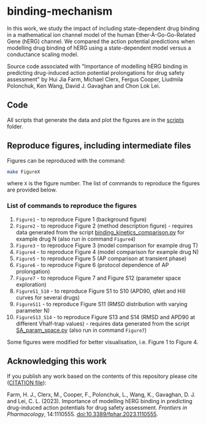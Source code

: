 # binding-mechanism

In this work, we study the impact of including state-dependent drug binding in a mathematical ion channel model of the human Ether-À-Go-Go-Related Gene (hERG) channel.
We compared the action potential predictions when modelling drug binding of hERG using a state-dependent model versus a conductance scaling model.

Source code associated with "Importance of modelling hERG binding in predicting drug-induced action potential prolongations for drug safety assessment" by Hui Jia Farm,
Michael Clerx,
Fergus Cooper,
Liudmila Polonchuk,
Ken Wang,
David J. Gavaghan and
Chon Lok Lei.

## Code
All scripts that generate the data and plot the figures are in the [scripts](./scripts) folder.

## Reproduce figures, including intermediate files
Figures can be reproduced with the command:
```bash
make FigureX
```
where `X` is the figure number. The list of commands to reproduce the figures are provided below.

### List of commands to reproduce the figures
1. `Figure1` - to reproduce Figure 1 (background figure)
2. `Figure2` - to reproduce Figure 2 (method description figure)
             - requires data generated from the script [binding_kinetics_comparison.py](scripts/binding_kinetics_comparison.py) for example drug N (also run in command `Figure4`)
3. `Figure3` - to reproduce Figure 3 (model comparison for example drug T)
4. `Figure4` - to reproduce Figure 4 (model comparison for example drug N)
5. `Figure5` - to reproduce Figure 5 (AP comparison at transient phase)
6. `Figure6` - to reproduce Figure 6 (protocol dependence of AP prolongation)
7. `Figure7` - to reproduce Figure 7 and Figure S12 (parameter space exploration)
8. `FigureS1_S10` - to reproduce Figure S1 to S10 (APD90, qNet and Hill curves for several drugs)
9. `FigureS11` - to reproduce Figure S11 (RMSD distribution with varying parameter N)
10. `FigureS13_S14` - to reproduce Figure S13 and S14 (RMSD and APD90 at different Vhalf-trap values)
                    - requires data generated from the script [SA_param_space.py](scripts/SA_param_space.py) (also run in command `Figure7`)

Some figures were modified for better visualisation, i.e. Figure 1 to Figure 4.

## Acknowledging this work
If you publish any work based on the contents of this repository please cite ([CITATION file](CITATION)):

Farm, H. J., Clerx, M., Cooper, F., Polonchuk, L., Wang, K., Gavaghan, D. J. and Lei, C. L. (2023).
Importance of modelling hERG binding in predicting drug-induced action potentials for drug safety assessment.
_Frontiers in Pharmacology_, 14:1110555.
[doi:10.3389/fphar.2023.1110555](https://doi.org/10.3389/fphar.2023.1110555).

